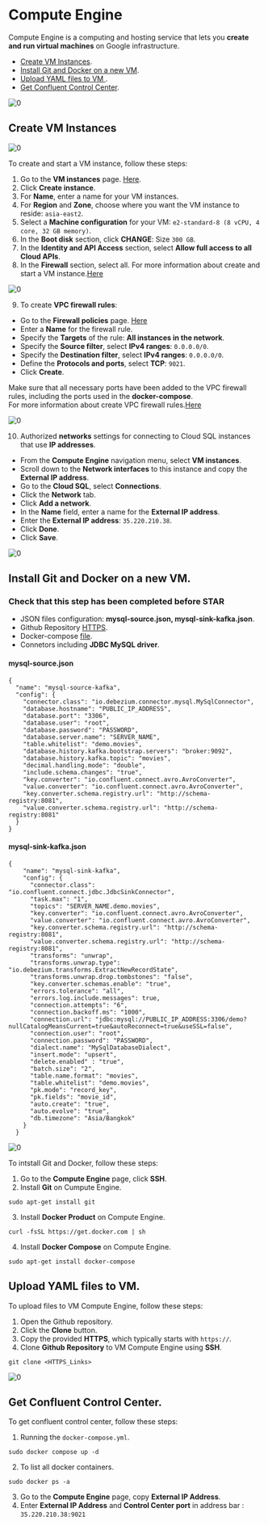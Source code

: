 # Compute Engine

Compute Engine is a computing and hosting service that lets you **create and run virtual machines** on Google infrastructure. 

- [Create VM Instances](02-compute-engine.md#Create-VM-Instances).<br> 
- [Install Git and Docker on a new VM](02-compute-engine.md#Install-Git-and-Docker-on-a-new-VM).<br>
- [Upload YAML files to VM ](02-compute-engine.md#Upload-YAML-files-to-VM).<br>
- [Get Confluent Control Center](02-compute-engine.md#Get-Confluent-Control-Center).<br>

![0](/images/07.png)

## Create VM Instances

![0](/images/08.png)

To create and start a VM instance, follow these steps:
1. Go to the **VM instances** page. [Here](https://console.cloud.google.com/projectselector2/compute/instances?_ga=2.1051961.984664577.1707279696-731346549.1689819688&_gac=1.57318104.1705473038.CjwKCAiA75itBhA6EiwAkho9e44wKFEVt0zpyn3yKBtkQVigcqv9l2pn-XhcAq4CQhLZTiajuYk3phoCbYYQAvD_BwE&supportedpurview=project).
2. Click **Create instance**.
3. For **Name**, enter a name for your VM instances.
4. For **Region** and **Zone**, choose where you want the VM instance to reside: `asia-east2`.
5. Select a **Machine configuration** for your VM: `e2-standard-8 (8 vCPU, 4 core, 32 GB memory)`.
6. In the **Boot disk** section, click **CHANGE**: Size `300 GB`.
7. In the **Identity and API Access** section, select **Allow full access to all Cloud APIs**.
8. In the **Firewall** section, select all.
For more information about create and start a VM instance.[Here](https://cloud.google.com/compute/docs/instances/create-start-instance)

![0](/images/09.png)

9. To create **VPC firewall rules**:
- Go to the **Firewall policies** page. [Here](https://console.cloud.google.com/net-security/firewall-manager/firewall-policies/list?_ga=2.71910811.984664577.1707279696-731346549.1689819688&_gac=1.156871241.1705473038.CjwKCAiA75itBhA6EiwAkho9e44wKFEVt0zpyn3yKBtkQVigcqv9l2pn-XhcAq4CQhLZTiajuYk3phoCbYYQAvD_BwE)
- Enter a **Name** for the firewall rule.
- Specify the **Targets** of the rule: **All instances in the network**.
- Specify the **Source filter**, select **IPv4 ranges**: `0.0.0.0/0`.
- Specify the **Destination filter**, select **IPv4 ranges**: `0.0.0.0/0`.
- Define the **Protocols and ports**, select **TCP**: `9021`.
- Click **Create**.<br>


Make sure that all necessary ports have been added to the VPC firewall rules, including the ports used in the **docker-compose**.<br>
For more information about create VPC firewall rules.[Here](https://cloud.google.com/firewall/docs/using-firewalls#rules-for-common-use-cases)

![0](/images/10.png)

10. Authorized **networks** settings for connecting to Cloud SQL instances that use **IP addresses**.
- From the **Compute Engine** navigation menu, select **VM instances**.
- Scroll down to the **Network interfaces** to this instance and copy the **External IP address**.
- Go to the **Cloud SQL**, select **Connections**.
- Click the **Network** tab.
- Click **Add a network**.
- In the **Name** field, enter a name for the **External IP address**.
- Enter the **External IP address**: `35.220.210.38`.
- Click **Done**.
- Click **Save**.
   
![0](/images/11.png)

## Install Git and Docker on a new VM. 

### Check that this step has been completed before STAR
- JSON files configuration: **mysql-source.json, mysql-sink-kafka.json**. 
- Github Repository [HTTPS](https://github.com/thunchanokbow/Cinema-Data-Streaming-with-Kafka.git).
- Docker-compose [file](https://github.com/thunchanokbow/Cinema-Data-Streaming-with-Kafka/blob/kafka/docker-compose.yml).
- Connetors including **JDBC MySQL driver**.

#### mysql-source.json

```
{
  "name": "mysql-source-kafka",
  "config": {
    "connector.class": "io.debezium.connector.mysql.MySqlConnector",
    "database.hostname": "PUBLIC_IP_ADDRESS",
    "database.port": "3306",
    "database.user": "root",
    "database.password": "PASSWORD",
    "database.server.name": "SERVER_NAME",
    "table.whitelist": "demo.movies",
    "database.history.kafka.bootstrap.servers": "broker:9092",
    "database.history.kafka.topic": "movies",
    "decimal.handling.mode": "double",
    "include.schema.changes": "true",
    "key.converter": "io.confluent.connect.avro.AvroConverter",
    "value.converter": "io.confluent.connect.avro.AvroConverter",
    "key.converter.schema.registry.url": "http://schema-registry:8081",
    "value.converter.schema.registry.url": "http://schema-registry:8081"
  }
}
```

#### mysql-sink-kafka.json

```
{
    "name": "mysql-sink-kafka",
    "config": {
      "connector.class": "io.confluent.connect.jdbc.JdbcSinkConnector",
      "task.max": "1",
      "topics": "SERVER_NAME.demo.movies",
      "key.converter": "io.confluent.connect.avro.AvroConverter",
      "value.converter": "io.confluent.connect.avro.AvroConverter",
      "key.converter.schema.registry.url": "http://schema-registry:8081",
      "value.converter.schema.registry.url": "http://schema-registry:8081",
      "transforms": "unwrap",
      "transforms.unwrap.type": "io.debezium.transforms.ExtractNewRecordState",
      "transforms.unwrap.drop.tombstones": "false",
      "key.converter.schemas.enable": "true",
      "errors.tolerance": "all",
      "errors.log.include.messages": true,
      "connection.attempts": "6",
      "connection.backoff.ms": "1000",
      "connection.url": "jdbc:mysql://PUBLIC_IP_ADDRESS:3306/demo?nullCatalogMeansCurrent=true&autoReconnect=true&useSSL=false",
      "connection.user": "root",
      "connection.password": "PASSWORD",
      "dialect.name": "MySqlDatabaseDialect",
      "insert.mode": "upsert",
      "delete.enabled" : "true",
      "batch.size": "2",
      "table.name.format": "movies",
      "table.whitelist": "demo.movies",
      "pk.mode": "record_key",
      "pk.fields": "movie_id",
      "auto.create": "true",
      "auto.evolve": "true",
      "db.timezone": "Asia/Bangkok"
    }
  }

```
![0](/images/07.png)

To intstall Git and Docker, follow these steps: 
1. Go to the **Compute Engine** page, click **SSH**.
2. Install **Git** on Cumpute Engine.
```
sudo apt-get install git
```
3. Install **Docker Product** on Compute Engine.
```
curl -fsSL https://get.docker.com | sh
```
4. Install **Docker Compose** on Compute Engine.
```
sudo apt-get install docker-compose
```

## Upload YAML files to VM. 
To upload files to VM Compute Engine, follow these steps:
1. Open the Github repository.
2. Click the **Clone** button.
3. Copy the provided **HTTPS**, which typically starts with `https://`.
4. Clone **Github Repository** to VM Compute Engine using **SSH**.
```
git clone <HTTPS_Links>
```

![0](/images/12.png)

## Get Confluent Control Center. 
To get confluent control center, follow these steps:
1. Running the `docker-compose.yml`.
```
sudo docker compose up -d
```
2. To list all docker containers.
```
sudo docker ps -a
```
3. Go to the **Compute Engine** page, copy **External IP Address**.
4. Enter **External IP Address** and **Control Center port** in address bar : `35.220.210.38:9021` 
